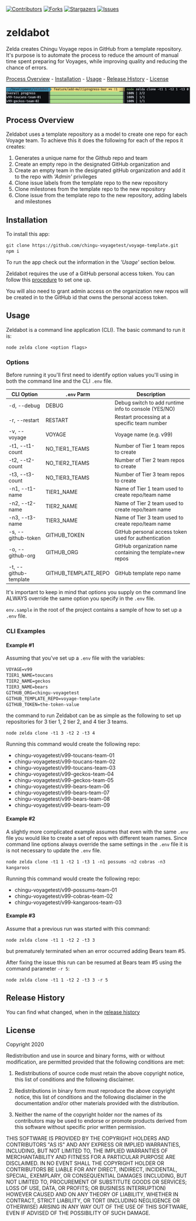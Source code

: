 


[contributors-shield]: https://img.shields.io/github/contributors/chingu-x/zeldabot.svg?style=for-the-badge
[contributors-url]: https://github.com/chingu-x/zeldabot/graphs/contributors
[forks-shield]: https://img.shields.io/github/forks/chingu-x/zeldabot.svg?style=for-the-badge
[forks-url]: https://github.com/chingu-x/zeldabot/network/members
[stars-shield]: https://img.shields.io/github/stars/chingu-x/zeldabot.svg?style=for-the-badge
[stars-url]: https://github.com/chingu-x/zeldabot/stargazers
[issues-shield]: https://img.shields.io/github/issues/chingu-x/zeldabot.svg?style=for-the-badge
[issues-url]: https://github.com/chingu-x/zeldabot/issues

[![Contributors][contributors-shield]][contributors-url]
[![Forks][forks-shield]][forks-url]
[![Stargazers][stars-shield]][stars-url]
[![Issues][issues-shield]][issues-url]

# zeldabot

Zelda creates Chingu Voyage repos in GitHub from a template repository. It's purpose is
to automate the process to reduce the amount of manual time spent preparing for Voyages,
while improving quality and reducing the chance of errors.

[Process Overview](#process-overview) - [Installation](#installation) - [Usage](#usage) - [Release History](#release-history) - [License](#license)

![Zeldabot Progress Bar](./docs/zeldabot_progress_bar.png)

## Process Overview

Zeldabot uses a template repository as a model to create one repo for each 
Voyage team. To achieve this it does the following for each of the repos
it creates:

1. Generates a unique name for the Github repo and team
2. Create an empty repo in the designated GitHub organization and
3. Create an empty team in the designated gitHub organization and add it to the repo with *_'Admin'_* privileges
4. Clone issue labels from the template repo to the new repository
5. Clone milestones from the template repo to the new repository
6. Clone issue from the template repo to the new repository, adding labels and milestones

## Installation

To install this app:
```
git clone https://github.com/chingu-voyagetest/voyage-template.git
npm i
```

To run the app check out the information in the *_'Usage'_* section below.

Zeldabot requires the use of a GitHub personal access token. You can follow 
this [procedure](https://docs.github.com/en/github/authenticating-to-github/creating-a-personal-access-token) to set one up.

You will also need to grant admin access on the organization new repos will be
created in to the GitHub id that owns the personal access token. 

## Usage

Zeldabot is a command line application (CLI). The basic command to run it is:
```
node zelda clone <option flags>
```
### Options

Before running it you'll first need to identify option values you'll using 
in both the command line and the CLI `.env` file. 

| CLI Option | `.env` Parm | Description |
|------------|-------------|-------------|
| -d, --debug | DEBUG       | Debug switch to add runtime info to console (YES/NO) |
| -r, --restart | RESTART   | Restart processing at a specific team number |
| -v, --voyage | VOYAGE      | Voyage name (e.g. v99) |
| -t1, --t1-count | NO_TIER1_TEAMS | Number of Tier 1 team repos to create |
| -t2, --t2-count | NO_TIER2_TEAMS | Number of Tier 2 team repos to create |
| -t3, --t3-count | NO_TIER3_TEAMS | Number of Tier 3 team repos to create |
| -n1, --t1-name | TIER1_NAME | Name of Tier 1 team used to create repo/team name |
| -n2, --t2-name | TIER2_NAME | Name of Tier 2 team used to create repo/team name |
| -n3, --t3-name | TIER3_NAME | Name of Tier 3 team used to create repo/team name |
| -s, --github-token | GITHUB_TOKEN | GitHub personal access token used for authentication |
| -o, --github-org | GITHUB_ORG | GitHub organization name containing the template+new repos |
| -t, --github-template | GITHUB_TEMPLATE_REPO | GitHub template repo name |

It's important to keep in mind that options you supply on the command line
ALWAYS override the same option you specify in the `.env` file.

`env.sample` in the root of the project contains a sample of how to set up a `.env` file.

### CLI Examples

#### Example #1

Assuming that you've set up a `.env` file with the variables:
```
VOYAGE=v99
TIER1_NAME=toucans
TIER2_NAME=geckos
TIER3_NAME=bears
GITHUB_ORG=chingu-voyagetest
GITHUB_TEMPLATE_REPO=voyage-template 
GITHUB_TOKEN=the-token-value
```
the 
command to run Zeldabot can be as simple as the following to set up repositories
for 3 tier 1, 2 tier 2, and 4 tier 3 teams.
```
node zelda clone -t1 3 -t2 2 -t3 4
```

Running this command would create the following repo:
- chingu-voyagetest/v99-toucans-team-01
- chingu-voyagetest/v99-toucans-team-02
- chingu-voyagetest/v99-toucans-team-03
- chingu-voyagetest/v99-geckos-team-04
- chingu-voyagetest/v99-geckos-team-05
- chingu-voyagetest/v99-bears-team-06
- chingu-voyagetest/v99-bears-team-07
- chingu-voyagetest/v99-bears-team-08
- chingu-voyagetest/v99-bears-team-09

#### Example #2

A slightly more complicated example assumes that even with the same `.env` file
you would like to create a set of repos with different team names. Since 
command line options always override the same settings in the `.env` file it is
is not necessary to update the `.env` file.
```
node zelda clone -t1 1 -t2 1 -t3 1 -n1 possums -n2 cobras -n3 kangaroos
```
Running this command would create the following repo:
- chingu-voyagetest/v99-possums-team-01
- chingu-voyagetest/v99-cobras-team-02
- chingu-voyagetest/v99-kangaroos-team-03

#### Example #3

Assume that a previous run was started with this command:
```
node zelda clone -t1 1 -t2 2 -t3 3 
```
but prematurely terminated when an error occurred adding Bears team #5.

After fixing the issue this run can be resumed at Bears team #5 using the
command parameter `-r 5`:
```
node zelda clone -t1 1 -t2 2 -t3 3 -r 5
```

## Release History

You can find what changed, when in the [release history](./docs/RELEASE_HISTORY.md)

## License

Copyright 2020 <COPYRIGHT Jim D. Medlock>

Redistribution and use in source and binary forms, with or without modification, are permitted provided that the following conditions are met:

1. Redistributions of source code must retain the above copyright notice, this list of conditions and the following disclaimer.

2. Redistributions in binary form must reproduce the above copyright notice, this list of conditions and the following disclaimer in the documentation and/or other materials provided with the distribution.

3. Neither the name of the copyright holder nor the names of its contributors may be used to endorse or promote products derived from this software without specific prior written permission.

THIS SOFTWARE IS PROVIDED BY THE COPYRIGHT HOLDERS AND CONTRIBUTORS "AS IS" AND ANY EXPRESS OR IMPLIED WARRANTIES, INCLUDING, BUT NOT LIMITED TO, THE IMPLIED WARRANTIES OF MERCHANTABILITY AND FITNESS FOR A PARTICULAR PURPOSE ARE DISCLAIMED. IN NO EVENT SHALL THE COPYRIGHT HOLDER OR CONTRIBUTORS BE LIABLE FOR ANY DIRECT, INDIRECT, INCIDENTAL, SPECIAL, EXEMPLARY, OR CONSEQUENTIAL DAMAGES (INCLUDING, BUT NOT LIMITED TO, PROCUREMENT OF SUBSTITUTE GOODS OR SERVICES; LOSS OF USE, DATA, OR PROFITS; OR BUSINESS INTERRUPTION) HOWEVER CAUSED AND ON ANY THEORY OF LIABILITY, WHETHER IN CONTRACT, STRICT LIABILITY, OR TORT (INCLUDING NEGLIGENCE OR OTHERWISE) ARISING IN ANY WAY OUT OF THE USE OF THIS SOFTWARE, EVEN IF ADVISED OF THE POSSIBILITY OF SUCH DAMAGE.
